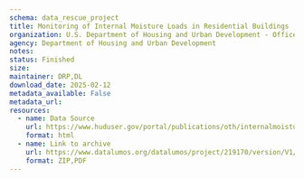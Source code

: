 ```yaml
---
schema: data_rescue_project 
title: Monitoring of Internal Moisture Loads in Residential Buildings
organization: U.S. Department of Housing and Urban Development - Office of Policy Development and Research
agency: Department of Housing and Urban Development
notes: 
status: Finished
size: 
maintainer: DRP,DL
download_date: 2025-02-12
metadata_available: False
metadata_url: 
resources:
  - name: Data Source
    url: https://www.huduser.gov/portal/publications/oth/internalmoistureload.html
    format: html
  - name: Link to archive
    url: https://www.datalumos.org/datalumos/project/219170/version/V1/view
    format: ZIP,PDF
---
```

